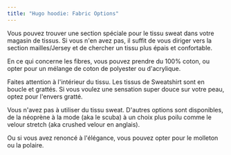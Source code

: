 ```yaml
---
title: "Hugo hoodie: Fabric Options"
---
```


Vous pouvez trouver une section spéciale pour le tissu sweat dans votre magasin de tissus. Si vous n'en avez pas, il suffit de vous diriger vers la section mailles/Jersey et de chercher un tissu plus épais et confortable.

En ce qui concerne les fibres, vous pouvez prendre du 100% coton, ou opter pour un mélange de coton de polyester ou d'acrylique.

Faites attention à l'intérieur du tissu. Les tissus de Sweatshirt sont en boucle et grattés. Si vous voulez une sensation super douce sur votre peau, optez pour l'envers gratté.

<Note>

Vous n'avez pas à utiliser du tissu sweat. D'autres options sont disponibles, de la néoprène à la mode (aka le scuba) à un choix plus poilu comme le velour stretch (aka crushed velour en anglais).

Ou si vous avez renoncé à l'élégance, vous pouvez opter pour le molleton ou la polaire.

</Note>
